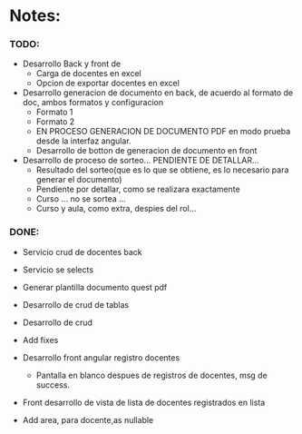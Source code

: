 ﻿# Notes:

### TODO:

- Desarrollo Back y front de
  - Carga de docentes en excel
  - Opcion de exportar docentes en excel
- Desarrollo generacion de documento en back, de acuerdo al formato de doc, ambos formatos y configuracion
  - Formato 1
  - Formato 2
  - EN PROCESO GENERACION DE DOCUMENTO PDF en modo prueba desde la interfaz angular.
  - Desarrollo de botton de generacion de documento en front
- Desarrollo de proceso de sorteo... PENDIENTE DE DETALLAR...
  - Resultado del sorteo(que es lo que se obtiene, es lo necesario para generar el documento)
  - Pendiente por detallar, como se realizara exactamente
  - Curso ... no se sortea ...
  - Curso y aula, como extra, despies del rol...

### DONE:

- Servicio crud de docentes back
- Servicio se selects
- Generar plantilla documento quest pdf

- Desarrollo de crud de tablas
- Desarrollo de crud
- Add fixes
- Desarrollo front angular registro docentes
  - Pantalla en blanco despues de registros de docentes, msg de success.
- Front desarrollo de vista de lista de docentes registrados en lista
- Add area, para docente,as nullable

